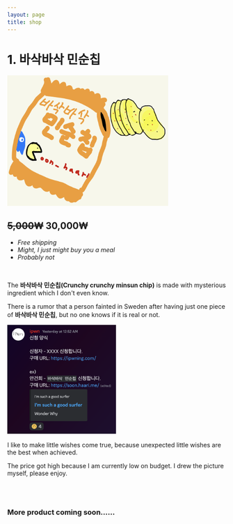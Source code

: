 ```yaml
---
layout: page
title: shop
---
```


# 1. 바삭바삭 민순칩
<img src="/files/shop/chip.jpeg" width="370" height="300" />

## ~~5,000₩~~ 30,000₩
- *Free shipping*
- *Might, I just might buy you a meal*
- *Probably not*

<br>

The **바삭바삭 민순칩(Crunchy crunchy minsun chip)** is made with mysterious ingredient which I don't even know. 

There is a rumor that a person fainted in Sweden after having just one piece of **바삭바삭 민순칩**, but no one knows if it is real or not.

<img src="/files/shop/discord.png" width="250" height="250" />

I like to make little wishes come true, because unexpected little wishes are the best when achieved.

The price got high because I am currently low on budget. I drew the picture myself, please enjoy.

<br><br>

### More product coming soon......
